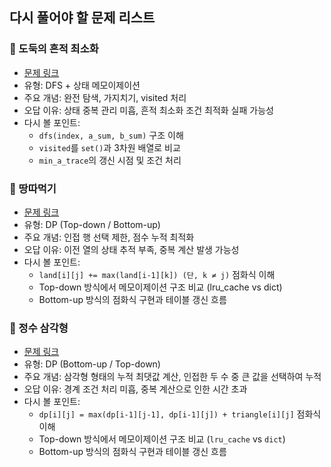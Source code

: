 ## 다시 풀어야 할 문제 리스트

### 🔁 도둑의 흔적 최소화

- [문제 링크](https://school.programmers.co.kr/learn/courses/30/lessons/389480?language=python3)
- 유형: DFS + 상태 메모이제이션
- 주요 개념: 완전 탐색, 가지치기, visited 처리
- 오답 이유: 상태 중복 관리 미흡, 흔적 최소화 조건 최적화 실패 가능성
- 다시 볼 포인트:
    - `dfs(index, a_sum, b_sum)` 구조 이해
    - `visited`를 `set()`과 3차원 배열로 비교
    - `min_a_trace`의 갱신 시점 및 조건 처리

### 🔁 땅따먹기

- [문제 링크](https://school.programmers.co.kr/learn/courses/30/lessons/12913)
- 유형: DP (Top-down / Bottom-up)
- 주요 개념: 인접 행 선택 제한, 점수 누적 최적화
- 오답 이유: 이전 열의 상태 추적 부족, 중복 계산 발생 가능성
- 다시 볼 포인트:
    - `land[i][j] += max(land[i-1][k]) (단, k ≠ j)` 점화식 이해
    - Top-down 방식에서 메모이제이션 구조 비교 (lru_cache vs dict)
    - Bottom-up 방식의 점화식 구현과 테이블 갱신 흐름

### 🔁 정수 삼각형

- [문제 링크](https://school.programmers.co.kr/learn/courses/30/lessons/43105)
- 유형: DP (Bottom-up / Top-down)
- 주요 개념: 삼각형 형태의 누적 최댓값 계산, 인접한 두 수 중 큰 값을 선택하여 누적
- 오답 이유: 경계 조건 처리 미흡, 중복 계산으로 인한 시간 초과
- 다시 볼 포인트:
    - `dp[i][j] = max(dp[i-1][j-1], dp[i-1][j]) + triangle[i][j]` 점화식 이해
    - Top-down 방식에서 메모이제이션 구조 비교 (`lru_cache` vs `dict`)
    - Bottom-up 방식의 점화식 구현과 테이블 갱신 흐름